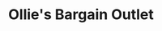 ---
title: "Ollie's Bargain Outlet"
url: /plattsburgh/ollies-bargain-outlet/
shop: variety store
---